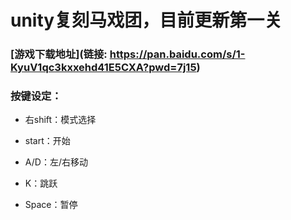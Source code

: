 # unity复刻马戏团，目前更新第一关

### [游戏下载地址](链接: https://pan.baidu.com/s/1-KyuV1qc3kxxehd41E5CXA?pwd=7j15)

### 按键设定：

* 右shift：模式选择

* start：开始

* A/D：左/右移动

* K：跳跃

* Space：暂停